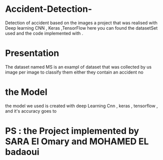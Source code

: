 # Accident-Detection-
Detection of accident based on the images a project that was realised with Deep learning CNN , Keras ,TensorFlow 
here you can found the datasetSet used and the code implemented with .

# Presentation 
The dataset named MS is an exampl of dataset that was  collected by us image per image to classify them either they contain an accident no
# the Model
the model we used is created with deep Learning Cnn , keras , tensorflow , and it's accuracy goes to 
# PS : the Project implemented by SARA El Omary and MOHAMED EL badaoui
